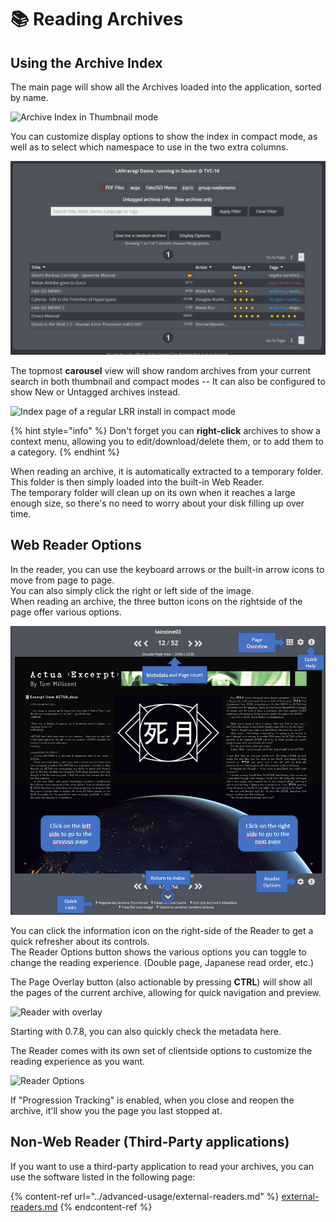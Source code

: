 # 📚 Reading Archives

## Using the Archive Index

The main page will show all the Archives loaded into the application, sorted by name.  

![Archive Index in Thumbnail mode](<https://raw.githubusercontent.com/Difegue/LANraragi/dev/tools/\_screenshots/archive\_thumb.png>)  

You can customize display options to show the index in compact mode, as well as to select which namespace to use in the two extra columns.  

![Customized compact mode to sort by ratings](../.screenshots/ratings.png)  

The topmost **carousel** view will show random archives from your current search in both thumbnail and compact modes -- It can also be configured to show New or Untagged archives instead.  

![Index page of a regular LRR install in compact mode](<https://raw.githubusercontent.com/Difegue/LANraragi/dev/tools/\_screenshots/archive\_list.png>)

{% hint style="info" %}
Don't forget you can **right-click** archives to show a context menu, allowing you to edit/download/delete them, or to add them to a category.
{% endhint %}

When reading an archive, it is automatically extracted to a temporary folder.  
This folder is then simply loaded into the built-in Web Reader.  
The temporary folder will clean up on its own when it reaches a large enough size, so there's no need to worry about your disk filling up over time.

## Web Reader Options

In the reader, you can use the keyboard arrows or the built-in arrow icons to move from page to page.  
You can also simply click the right or left side of the image.  
When reading an archive, the three button icons on the rightside of the page offer various options.

![Reader View](../.screenshots/reader.jpg)

You can click the information icon on the right-side of the Reader to get a quick refresher about its controls.  
The Reader Options button shows the various options you can toggle to change the reading experience. (Double page, Japanese read order, etc.)

The Page Overlay button (also actionable by pressing **CTRL**) will show all the pages of the current archive, allowing for quick navigation and preview.

![Reader with overlay](https://raw.githubusercontent.com/Difegue/LANraragi/dev/tools/\_screenshots/reader\_overlay.jpg)

Starting with 0.7.8, you can also quickly check the metadata here.

The Reader comes with its own set of clientside options to customize the reading experience as you want.

![Reader Options](../.screenshots/reader\_options.png)

If "Progression Tracking" is enabled, when you close and reopen the archive, it'll show you the page you last stopped at.

## Non-Web Reader (Third-Party applications)

If you want to use a third-party application to read your archives, you can use the software listed in the following page:

{% content-ref url="../advanced-usage/external-readers.md" %}
[external-readers.md](../advanced-usage/external-readers.md)
{% endcontent-ref %}
